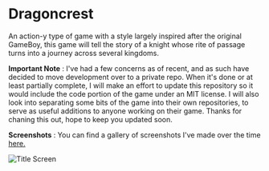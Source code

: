 # Dragoncrest
An action-y type of game with a style largely inspired after the original GameBoy, this game will tell the story of a knight whose rite of passage turns into a journey across several kingdoms.

**Important Note** : I've had a few concerns as of recent, and as such have decided to move development over to a private repo. When it's done or at least partially complete, I will make an effort to update this repository so it would include the code portion of the game under an MIT license. I will also look into separating some bits of the game into their own repositories, to serve as useful additions to anyone working on their game. Thanks for chaning this out, hope to keep you updated soon.

**Screenshots** : You can find a gallery of screenshots I've made over the time [here.](http://imgur.com/a/y1ZbT)

![Title Screen](http://i.imgur.com/K2dPx9C.png)
